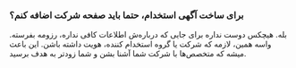 
### برای ساخت آگهی استخدام، حتما باید صفحه شرکت اضافه کنم؟ ###
بله. هیچکس دوست نداره برای جایی که درباره‌ش اطلاعات کافی نداره، رزومه بفرسته. واسه همین، لازمه که شرکت یا گروه استخدام کننده، هویت داشته باشن. این باعث میشه که  متخصص‌ها با شرکت شما آشنا بشن و شما زودتر به هدف برسید.
